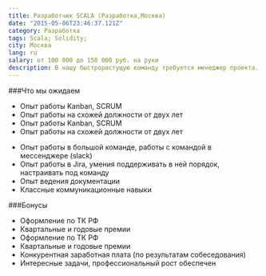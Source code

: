```yaml
---
title: Разработчик SCALA (Разработка,Москва)
date: "2015-05-06T23:46:37.121Z"
category: Разработка
tags: Scala; Solidity;
city: Москва
lang: ru
salary: от 100 000 до 150 000 руб. на руки
description: В нашу быстрорастущую команду требуется менеджер проекта. Наша миссия — создать лучшую платформу для построения корпоративных месседжинг решений и предоставлять современный продукт для корпоративной коммуникации.
---
```


###Что мы ожидаем
- Опыт работы Kanban, SCRUM
- Опыт работы на схожей должности от двух лет
- Опыт работы Kanban, SCRUM
- Опыт работы на схожей должности от двух лет
* Опыт работы в большой команде, работы с командой в мессенджере (slack)
* Опыт работы в Jira, умения поддерживать в ней порядок, настраивать под команду
* Опыт ведения документации
* Классные коммуникационные навыки

###Бонусы
- Оформление по ТК РФ
- Квартальные и годовые премии
- Оформление по ТК РФ
- Квартальные и годовые премии
- Конкурентная заработная плата (по результатам собеседования)
- Интересные задачи, профессиональный рост обеспечен